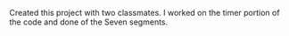 Created this project with two classmates. 
I worked on the timer portion of the code and done of the 
Seven segments. 
